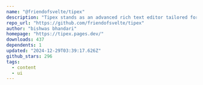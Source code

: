 ```yaml
---
name: "@friendofsvelte/tipex"
description: "Tipex stands as an advanced rich text editor tailored for Svelte, meticulously engineered with the robust frameworks Tiptap and Prosemirror. It empowers developers to effortlessly craft rich text editors,"
repo_url: "https://github.com/friendofsvelte/tipex"
author: "bishwas bhandari"
homepage: "https://tipex.pages.dev/"
downloads: 437
dependents: 1
updated: "2024-12-29T03:39:17.626Z"
github_stars: 296
tags: 
  - content
  - ui
---
```

